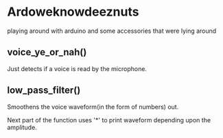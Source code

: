 # Ardoweknowdeeznuts
playing around with arduino and some accessories that were lying around


## voice_ye_or_nah() 

Just detects if a voice is read by the microphone.


## low_pass_filter()

Smoothens the voice waveform(in the form of numbers) out.

Next part of the function uses '*' to print waveform depending upon the amplitude.
